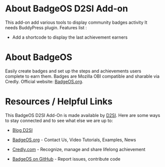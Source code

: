 About BadgeOS D2SI Add-on
============

This add-on add various tools to display community badges activity
It needs BuddyPress plugin.
Features list :
* Add a shortcode to display the last achievement earners

About BadgeOS
============
Easily create badges and set up the steps and achievements users complete to earn them. Badges are Mozilla OBI compatible and sharable via Credly. Official website: [BadgeOS.org](http://badgeos.org).

Resources / Helpful Links
============

This BadgeOS D2SI Add-On is made available by [D2SI](https://www.d2-si.fr/ "D2SI web site"). Here are some ways to stay connected and to see what else we are up to:

* [Blog D2SI](http://blog.d2-si.fr/ "Blog D2SI")

* [BadgeOS.org](http://badgeos.org/ "BadgeOS web site") - Contact Us, Video Tutorials, Examples, News
* [Credly.com](https://credly.com/ "Credly web site") - Recognize, manage and share lifelong achievement
* [BadgeOS on GitHub](https://github.com/opencredit/badgeos "BadgeOS on GitHub") - Report issues, contribute code
